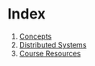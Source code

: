# Index


1. [Concepts](concepts.md)
1. [Distributed Systems](distributed-systems.md)
1. [Course Resources](resources.md)
